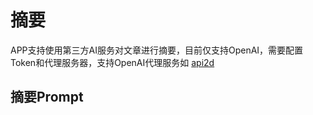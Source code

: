 # 摘要

APP支持使用第三方AI服务对文章进行摘要，目前仅支持OpenAI，需要配置Token和代理服务器，支持OpenAI代理服务如 [api2d](https://api2d.com/)

## 摘要Prompt